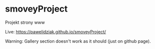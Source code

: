# smoveyProject
Projekt strony www

Live: https://pawelidziak.github.io/smoveyProject/

Warning: Gallery section doesn't work as it should (just on github page).
